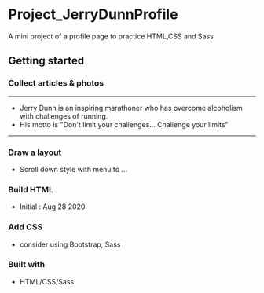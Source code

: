 # Project_JerryDunnProfile
A mini project of a profile page to practice HTML,CSS and Sass
## Getting started
### Collect articles & photos
---
- Jerry Dunn is an inspiring marathoner who has overcome alcoholism with challenges of running.
- His motto is "Don't limit your challenges... Challenge your limits"
---
### Draw a layout
- Scroll down style with menu to ...
### Build HTML
- Initial : Aug 28 2020
### Add CSS
- consider using Bootstrap, Sass
### Built with
- HTML/CSS/Sass
